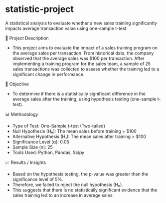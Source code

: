 # statistic-project

A statistical analysis to evaluate whether a new sales training significantly impacts average transaction value using one-sample t-test.

📝 Project Description
- This project aims to evaluate the impact of a sales training program on the average sales per transaction. From historical data, the company observed that the average sales was $100 per transaction. After implementing a training program for the sales team, a sample of 25 sales transactions was collected to assess whether the training led to a significant change in performance.
  
🎯 Objective
- To determine if there is a statistically significant difference in the average sales after the training, using hypothesis testing (one-sample t-test).

📊 Methodology
- Type of Test: One-Sample t-test (Two-tailed)
- Null Hypothesis (H₀): The mean sales before training = $100
- Alternative Hypothesis (H₁): The mean sales after training > $100
- Significance Level (α): 0.05
- Sample Size (n): 25
- Tools Used: Python, Pandas, Scipy

📈 Results / Insights
- Based on the hypothesis testing, the p-value was greater than the significance level of 5%.
- Therefore, we failed to reject the null hypothesis (H₀).
- This suggests that there is no statistically significant evidence that the sales training led to an increase in average sales.
